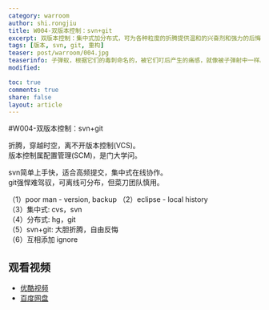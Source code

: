 ```yaml
---
category: warroom
author: shi.rongjiu
title: W004-双版本控制：svn+git
excerpt: 双版本控制：集中式加分布式，可为各种粒度的折腾提供温和的兴奋剂和强力的后悔药。
tags: [版本, svn, git, 重构]
teaser: post/warroom/004.jpg
teaserinfo: 子弹蚁，根据它们的毒刺命名的，被它们叮后产生的痛感，就像被子弹射中一样。大部分科学家称，这种昆虫的毒刺使人产生的痛感最为剧烈。
modified: 

toc: true
comments: true
share: false
layout: article
---
```


#W004-双版本控制：svn+git

折腾，穿越时空，离不开版本控制(VCS)。  
版本控制属配置管理(SCM)，是门大学问。  

svn简单上手快，适合高频提交，集中式在线协作。  
git强悍难驾驭，可离线可分布，但菜刀团队慎用。

（1）poor man - version, backup 
（2）eclipse - local history  
（3）集中式: cvs，svn  
（4）分布式: hg，git  
（5）svn+git: 大胆折腾，自由反悔  
（6）互相添加 ignore

## 观看视频

  * [优酷视频](http://v.youku.com/v_show/id_XODE5MDA2MjI4.html)  
  * [百度网盘](http://yun.baidu.com/share/link?shareid=4181410589&uk=1380913564&fid=986577736891643)
